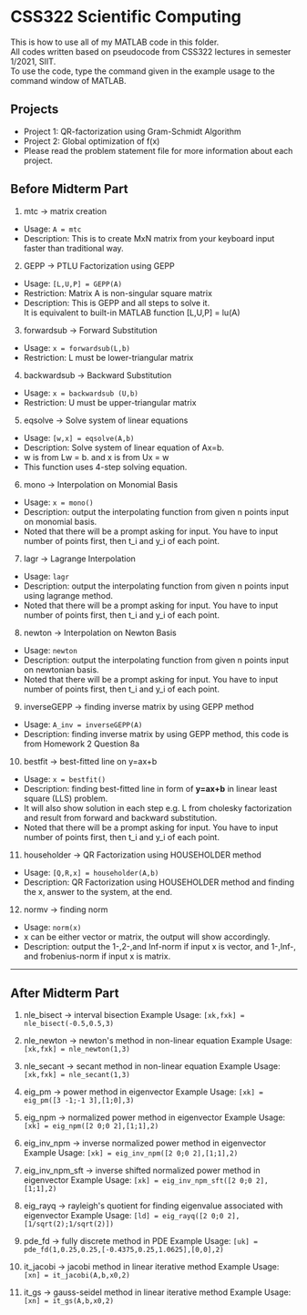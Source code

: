 # CSS322 Scientific Computing
This is how to use all of my MATLAB code in this folder.\
All codes written based on pseudocode from CSS322 lectures in semester 1/2021, SIIT.\
To use the code, type the command given in the example usage to the command window of MATLAB.

## Projects
- Project 1: QR-factorization using Gram-Schmidt Algorithm 
- Project 2: Global optimization of f(x)
- Please read the problem statement file for more information about each project.

## Before Midterm Part

01. mtc -> matrix creation
- Usage: ```A = mtc```
- Description: This is to create MxN matrix from your keyboard input faster than traditional way.

02. GEPP -> PTLU Factorization using GEPP
- Usage: ```[L,U,P] = GEPP(A)```
- Restriction: Matrix A is non-singular square matrix
- Description: This is GEPP and all steps to solve it. \
It is equivalent to built-in MATLAB function [L,U,P] = lu(A)

03. forwardsub -> Forward Substitution
- Usage: ```x = forwardsub(L,b)```
- Restriction: L must be lower-triangular matrix

04. backwardsub -> Backward Substitution
- Usage: ```x = backwardsub (U,b)```
- Restriction: U must be upper-triangular matrix

05. eqsolve -> Solve system of linear equations
- Usage: ```[w,x] = eqsolve(A,b)```
- Description: Solve system of linear equation of Ax=b.
- w is from Lw = b. and x is from Ux = w
- This function uses 4-step solving equation.

06. mono -> Interpolation on Monomial Basis
- Usage: ```x = mono()```
- Description: output the interpolating function from given n points input on monomial basis.
- Noted that there will be a prompt asking for input. You have to input number of points first, then t_i and y_i of each point.

07. lagr -> Lagrange Interpolation
- Usage: ```lagr```
- Description: output the interpolating function from given n points input using lagrange method.
- Noted that there will be a prompt asking for input. You have to input number of points first, then t_i and y_i of each point.

08. newton -> Interpolation on Newton Basis
- Usage: ```newton```
- Description: output the interpolating function from given n points input on newtonian basis.
- Noted that there will be a prompt asking for input. You have to input number of points first, then t_i and y_i of each point.

09. inverseGEPP -> finding inverse matrix by using GEPP method
- Usage: ```A_inv = inverseGEPP(A)```
- Description: finding inverse matrix by using GEPP method, this code is from Homework 2 Question 8a

10. bestfit -> best-fitted line on y=ax+b
- Usage: ```x = bestfit()```
- Description: finding best-fitted line in form of **y=ax+b** in linear least square (LLS) problem.
- It will also show solution in each step e.g. L from cholesky factorization and result from forward and backward substitution.
- Noted that there will be a prompt asking for input. You have to input number of points first, then t_i and y_i of each point.

11. householder -> QR Factorization using HOUSEHOLDER method
- Usage: ```[Q,R,x] = householder(A,b)```
- Description: QR Factorization using HOUSEHOLDER method and finding the x, answer to the system, at the end.

12. normv -> finding norm
- Usage: ```norm(x)```
- x can be either vector or matrix, the output will show accordingly.
- Description: output the 1-,2-,and Inf-norm if input x is vector, and 1-,Inf-, and frobenius-norm if input x is matrix.

---------------------------------------------------------------

## After Midterm Part
01. nle_bisect -> interval bisection
Example Usage: 
```[xk,fxk] = nle_bisect(-0.5,0.5,3)```

02. nle_newton -> newton's method in non-linear equation
Example Usage: 
```[xk,fxk] = nle_newton(1,3)```

03. nle_secant -> secant method in non-linear equation
Example Usage: 
```[xk,fxk] = nle_secant(1,3)```

04. eig_pm -> power method in eigenvector
Example Usage: 
```[xk] = eig_pm([3 -1;-1 3],[1;0],3)```

05. eig_npm -> normalized power method in eigenvector
Example Usage: 
```[xk] = eig_npm([2 0;0 2],[1;1],2)```

06. eig_inv_npm -> inverse normalized power method in eigenvector
Example Usage: 
```[xk] = eig_inv_npm([2 0;0 2],[1;1],2)```

07. eig_inv_npm_sft -> inverse shifted normalized power method in eigenvector
Example Usage: 
```[xk] = eig_inv_npm_sft([2 0;0 2],[1;1],2)```

08. eig_rayq -> rayleigh's quotient for finding eigenvalue associated with eigenvector
Example Usage: 
```[ld] = eig_rayq([2 0;0 2],[1/sqrt(2);1/sqrt(2)])```

09. pde_fd -> fully discrete method in PDE
Example Usage: 
```[uk] = pde_fd(1,0.25,0.25,[-0.4375,0.25,1.0625],[0,0],2)```

10. it_jacobi -> jacobi method in linear iterative method
Example Usage: 
```[xn] = it_jacobi(A,b,x0,2)```

11. it_gs -> gauss-seidel method in linear iterative method
Example Usage: 
```[xn] = it_gs(A,b,x0,2)```